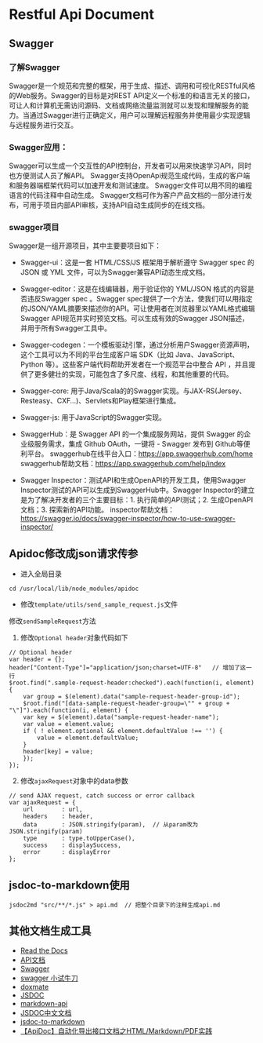 # Restful Api Document

## Swagger

### 了解Swagger
Swagger是一个规范和完整的框架，用于生成、描述、调用和可视化RESTful风格的Web服务。Swagger的目标是对REST API定义一个标准的和语言无关的接口，可让人和计算机无需访问源码、文档或网络流量监测就可以发现和理解服务的能力。当通过Swagger进行正确定义，用户可以理解远程服务并使用最少实现逻辑与远程服务进行交互。

### Swagger应用：
Swagger可以生成一个交互性的API控制台，开发者可以用来快速学习API，同时也方便测试人员了解API。
Swagger支持OpenApi规范生成代码，生成的客户端和服务器端框架代码可以加速开发和测试速度。
Swagger文件可以用不同的编程语言的代码注释中自动生成。
Swagger文档可作为客户产品文档的一部分进行发布，可用于项目内部API审核，支持API自动生成同步的在线文档。

### swagger项目
Swagger是一组开源项目，其中主要要项目如下： 
- Swagger-ui：这是一套 HTML/CSS/JS 框架用于解析遵守 Swagger spec 的 JSON 或 YML 文件，可以为Swagger兼容API动态生成文档。

- Swagger-editor：这是在线编辑器，用于验证你的 YML/JSON 格式的内容是否违反Swagger spec 。Swagger spec提供了一个方法，使我们可以用指定的JSON/YAML摘要来描述你的API。可让使用者在浏览器里以YAML格式编辑Swagger API规范并实时预览文档。可以生成有效的Swagger JSON描述，并用于所有Swagger工具中。

- Swagger-codegen：一个模板驱动引擎，通过分析用户Swagger资源声明，这个工具可以为不同的平台生成客户端 SDK（比如 Java、JavaScript、Python 等）。这些客户端代码帮助开发者在一个规范平台中整合 API ，并且提供了更多健壮的实现，可能包含了多尺度、线程，和其他重要的代码。

- Swagger-core: 用于Java/Scala的的Swagger实现。与JAX-RS(Jersey、Resteasy、CXF…)、Servlets和Play框架进行集成。

- Swagger-js: 用于JavaScript的Swagger实现。

- SwaggerHub：是 Swagger API 的一个集成服务网站，提供 Swagger 的企业级服务需求，集成 Github OAuth，一键将 - Swagger 发布到 Github等便利平台。 
swaggerhub在线平台入口：https://app.swaggerhub.com/home
swaggerhub帮助文档：https://app.swaggerhub.com/help/index

- Swagger Inspector：测试API和生成OpenAPI的开发工具，使用Swagger Inspector测试的API可以生成到SwaggerHub中。Swagger Inspector的建立是为了解决开发者的三个主要目标：1. 执行简单的API测试；2. 生成OpenAPI文档；3. 探索新的API功能。 
inspector帮助文档：https://swagger.io/docs/swagger-inspector/how-to-use-swagger-inspector/


## Apidoc修改成json请求传参

- 进入全局目录

```
cd /usr/local/lib/node_modules/apidoc
```

- 修改`template/utils/send_sample_request.js`文件

修改`sendSampleRequest`方法

1. 修改`Optional header`对象代码如下

```
// Optional header
var header = {};
header["Content-Type"]="application/json;charset=UTF-8"   // 增加了这一行
$root.find(".sample-request-header:checked").each(function(i, element) {
    var group = $(element).data("sample-request-header-group-id");
    $root.find("[data-sample-request-header-group=\"" + group + "\"]").each(function(i, element) {
    var key = $(element).data("sample-request-header-name");
    var value = element.value;
    if ( ! element.optional && element.defaultValue !== '') {
        value = element.defaultValue;
    }
    header[key] = value;
    });
});
```

2. 修改`ajaxRequest`对象中的data参数

```
// send AJAX request, catch success or error callback
var ajaxRequest = {
    url        : url,
    headers    : header,
    data       : JSON.stringify(param),  // 从param改为JSON.stringify(param)
    type       : type.toUpperCase(),
    success    : displaySuccess,
    error      : displayError
};
```

## jsdoc-to-markdown使用

```
jsdoc2md "src/**/*.js" > api.md  // 把整个目录下的注释生成api.md
```

## 其他文档生成工具

- [Read the Docs](https://readthedocs.org/)
- [API文档](https://api-docs.io/)
- [Swagger](https://swagger.io/)
- [swagger 小试牛刀](https://blog.csdn.net/IT_faquir/article/details/82466103)
- [doxmate](https://github.com/JacksonTian/doxmate)
- [JSDOC](https://github.com/jsdoc3/jsdoc)
- [markdown-api](https://github.com/davidfig/markdown-api#readme)
- [JSDOC中文文档](https://www.css88.com/doc/jsdoc/index.html)
- [jsdoc-to-markdown](https://github.com/jsdoc2md/jsdoc-to-markdown/blob/master/docs/API.md)
- [【ApiDoc】自动化导出接口文档之HTML/Markdown/PDF实践](https://www.jianshu.com/p/16ecf8a408e8)